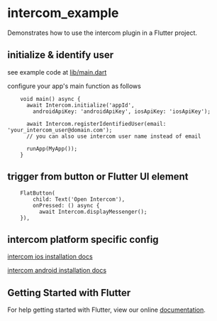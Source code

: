 # intercom_example

Demonstrates how to use the intercom plugin in a Flutter project. 

## initialize & identify user

see example code at [lib/main.dart](lib/main.dart)

configure your app's main function as follows

        void main() async {
          await Intercom.initialize('appId',
            androidApiKey: 'androidApiKey', iosApiKey: 'iosApiKey');

          await Intercom.registerIdentifiedUser(email: 'your_intercom_user@domain.com'); 
          // you can also use intercom user name instead of email

          runApp(MyApp());
        }

## trigger from button or Flutter UI element

        FlatButton(
            child: Text('Open Intercom'),
            onPressed: () async {
              await Intercom.displayMessenger();
        }),

## intercom platform specific config

[intercom ios installation docs](https://developers.intercom.com/installing-intercom/docs/ios-installation)

[intercom android installation docs](https://developers.intercom.com/installing-intercom/docs/android-installation)

## Getting Started with Flutter

For help getting started with Flutter, view our online
[documentation](https://flutter.io/).
